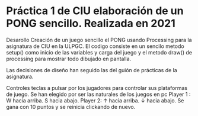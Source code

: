 # Práctica 1 de CIU elaboración de un PONG sencillo. Realizada en 2021

Desarollo
Creación de un juego sencillo el PONG usando Processing para la asignatura de CIU en la ULPGC. El codigo consiste en un sencilo metodo setup() como inicio de las variables y carga del juego y el metodo draw() de processing para mostrar todo dibujado en pantalla.

Las decisiones de diseño han seguido las del guión de prácticas de la asignatura.

Controles
teclas a pulsar por los jugadores para controlar sus plataformas de juego. Se han elegido por ser las naturales de los juegos en pc
Player 1 :
W hacia arriba.
S hacia abajo.
Player 2:
↑ hacia arriba.
↓ hacia abajo.
Se gana con  10 puntos y se reinicia clickando de nuevo.
